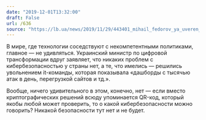 ```yaml
---
date: "2019-12-01T13:32:00"
draft: False
url: /636
source: "https://lb.ua/news/2019/11/29/443401_mihail_fedorov_ya_uveren_100.html"
---
```


В мире, где технологии соседствуют с некомпетентными политиками, главное — не удивляться. Украинский министр по цифровой трансформации вдруг заявляет, что никаких проблем с кибербезопасностью у страны нет, а те, что имелись — решились увольнением it-команды, которая показывала «дашборды с тысячью атак в день, перегрузкой сайтов и тд.». 

Вообще, ничего удивительного в этом, конечно, нет — если вместо криптографических решений всюду упоминается QR-код, который якобы любой может проверить, то о какой кибербезопасности можно говорить? Никакой безопасности тут нет и не будет.
